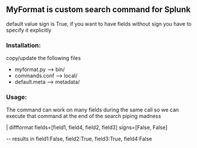 ## MyFormat is custom search command for Splunk

default value sign is True, if you want to have fields without sign you have to specify it explicitly

### Installation:
copy/update the following files

+ myformat.py --> bin/
+ commands.conf --> local/
+ default.meta --> metadata/


### Usage:
The command can work on many fields during the same call so we can execute that command at the end of the search
piping madness

| diffformat fields=[field1, field4, field2, field3] signs=[False, False]

  -- results in field1:False, field2:True, field3:True, field4:False